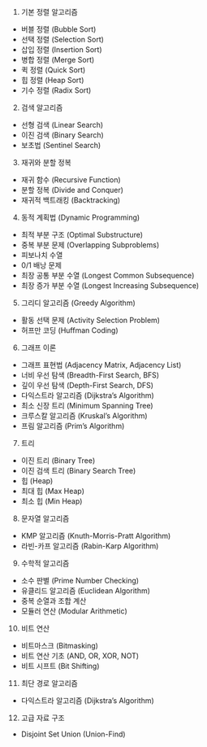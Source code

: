 
1. 기본 정렬 알고리즘
- 버블 정렬 (Bubble Sort)
- 선택 정렬 (Selection Sort)
- 삽입 정렬 (Insertion Sort)
- 병합 정렬 (Merge Sort)
- 퀵 정렬 (Quick Sort)
- 힙 정렬 (Heap Sort)
- 기수 정렬 (Radix Sort)

2. 검색 알고리즘
- 선형 검색 (Linear Search)
- 이진 검색 (Binary Search)
- 보초법 (Sentinel Search)

3. 재귀와 분할 정복
- 재귀 함수 (Recursive Function)
- 분할 정복 (Divide and Conquer)
- 재귀적 백트래킹 (Backtracking)

4. 동적 계획법 (Dynamic Programming)
- 최적 부분 구조 (Optimal Substructure)
- 중복 부분 문제 (Overlapping Subproblems)
- 피보나치 수열
- 0/1 배낭 문제
- 최장 공통 부분 수열 (Longest Common Subsequence)
- 최장 증가 부분 수열 (Longest Increasing Subsequence)

5. 그리디 알고리즘 (Greedy Algorithm)
- 활동 선택 문제 (Activity Selection Problem)
- 허프만 코딩 (Huffman Coding)

6. 그래프 이론
- 그래프 표현법 (Adjacency Matrix, Adjacency List)
- 너비 우선 탐색 (Breadth-First Search, BFS)
- 깊이 우선 탐색 (Depth-First Search, DFS)
- 다익스트라 알고리즘 (Dijkstra’s Algorithm)
- 최소 신장 트리 (Minimum Spanning Tree)
- 크루스칼 알고리즘 (Kruskal’s Algorithm)
- 프림 알고리즘 (Prim’s Algorithm)

7. 트리
- 이진 트리 (Binary Tree)
- 이진 검색 트리 (Binary Search Tree)
- 힙 (Heap)
- 최대 힙 (Max Heap)
- 최소 힙 (Min Heap)

8. 문자열 알고리즘
- KMP 알고리즘 (Knuth-Morris-Pratt Algorithm)
- 라빈-카프 알고리즘 (Rabin-Karp Algorithm)

9. 수학적 알고리즘
- 소수 판별 (Prime Number Checking)
- 유클리드 알고리즘 (Euclidean Algorithm)
- 중복 순열과 조합 계산
- 모듈러 연산 (Modular Arithmetic)

10. 비트 연산
- 비트마스크 (Bitmasking)
- 비트 연산 기초 (AND, OR, XOR, NOT)
- 비트 시프트 (Bit Shifting)

11. 최단 경로 알고리즘
- 다익스트라 알고리즘 (Dijkstra’s Algorithm)

12. 고급 자료 구조
- Disjoint Set Union (Union-Find)